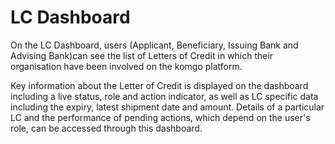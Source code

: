 

# LC Dashboard

On the LC Dashboard, users \(Applicant, Beneficiary, Issuing Bank and Advising Bank\)can see the list of Letters of Credit in which their organisation have been involved on the komgo platform.

Key information about the Letter of Credit is displayed on the dashboard including a live status, role and action indicator, as well as LC specific data including the expiry, latest shipment date and amount. Details of a particular LC and the performance of pending actions, which depend on the user&#39;s role, can be accessed through this dashboard.